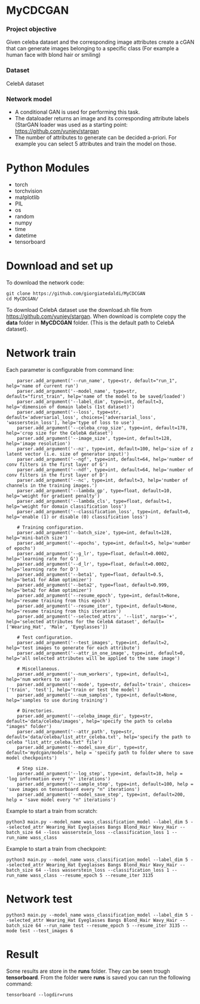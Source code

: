 # MyCDCGAN
### Project objective
Given celeba dataset and the corresponding image attributes create a cGAN that can generate images belonging to a specific class (For example a human face with blond hair or smiling)
### Dataset
CelebA dataset
### Network model
- A conditional GAN is used for performing this task. 
- The dataloader returns an image and its corresponding attribute labels (StarGAN loader was used as a starting point: https://github.com/yunjey/stargan
- The number of attributes to generate can be decided a-priori. For example you can select 5 attributes and train the model on those.

# Python Modules
- torch
- torchvision
- matplotlib
- PIL
- os
- random
- numpy
- time
- datetime
- tensorboard

# Download and set up
To download the network code:
```
git clone https://github.com/giorgiatedaldi/MyCDCGAN
cd MyCDCGAN/
```
To download CelebA dataset use the download.sh file from https://github.com/yunjey/stargan.
When download is complete copy the **data** folder in **MyCDCGAN** folder. (This is the default path to CelebA dataset).

# Network train
Each parameter is configurable from command line:
```
    parser.add_argument('--run_name', type=str, default="run_1", help='name of current run')
    parser.add_argument('--model_name', type=str, default="first_train", help='name of the model to be saved/loaded')
    parser.add_argument('--label_dim', type=int, default=3, help='dimension of domain labels (1st dataset)')
    parser.add_argument('--loss', type=str, default='adversarial_loss', choices=['adversarial_loss', 'wasserstein_loss'], help='type of loss to use')
    parser.add_argument('--celeba_crop_size', type=int, default=178, help='crop size for the CelebA dataset')
    parser.add_argument('--image_size', type=int, default=128, help='image resolution')
    parser.add_argument('--nz', type=int, default=100, help='size of z latent vector (i.e. size of generator input)')
    parser.add_argument('--ngf', type=int, default=64, help='number of conv filters in the first layer of G')
    parser.add_argument('--ndf', type=int, default=64, help='number of conv filters in the first layer of D')
    parser.add_argument('--nc', type=int, default=3, help='number of channels in the training images.')
    parser.add_argument('--lambda_gp', type=float, default=10, help='weight for gradient penalty')
    parser.add_argument('--lambda_cls', type=float, default=1, help='weight for domain classification loss')
    parser.add_argument('--classification_loss', type=int, default=0, help='enable (1) or disable (0) classification loss')

    # Training configuration.
    parser.add_argument('--batch_size', type=int, default=128, help='mini-batch size')
    parser.add_argument('--epochs', type=int, default=5, help='number of epochs')
    parser.add_argument('--g_lr', type=float, default=0.0002, help='learning rate for G')
    parser.add_argument('--d_lr', type=float, default=0.0002, help='learning rate for D')
    parser.add_argument('--beta1', type=float, default=0.5, help='beta1 for Adam optimizer')
    parser.add_argument('--beta2', type=float, default=0.999, help='beta2 for Adam optimizer')
    parser.add_argument('--resume_epoch', type=int, default=None, help='resume training from this epoch')
    parser.add_argument('--resume_iter', type=int, default=None, help='resume training from this iteration')
    parser.add_argument('--selected_attrs', '--list', nargs='+', help='selected attributes for the CelebA dataset', default=['Wearing_Hat', 'Male', 'Eyeglasses'])

    # Test configuration.
    parser.add_argument('--test_images', type=int, default=2, help='test images to generate for each attribute')
    parser.add_argument('--attr_in_one_image', type=int, default=0, help='all selected attributes will be applied to the same image')

    # Miscellaneous.
    parser.add_argument('--num_workers', type=int, default=1, help='num workers to use')
    parser.add_argument('--mode', type=str, default='train', choices=['train', 'test'], help='train or test the model')
    parser.add_argument('--num_samples', type=int, default=None, help='samples to use during training')

    # Directories.
    parser.add_argument('--celeba_image_dir', type=str, default='data/celeba/images', help='specify the path to celeba "images" folder')
    parser.add_argument('--attr_path', type=str, default='data/celeba/list_attr_celeba.txt', help='specify the path to celeba "list_attr_celeba.txt" file')
    parser.add_argument('--model_save_dir', type=str, default='mydcgan/models', help = 'specify path to folder where to save model checkpoints')

    # Step size.
    parser.add_argument('--log_step', type=int, default=10, help = 'log information every "n" iterations')
    parser.add_argument('--sample_step', type=int, default=100, help = 'save images on tensorboard every "n" iterations')
    parser.add_argument('--model_save_step', type=int, default=200, help = 'save model every "n" iterations')
```

Example to start a train from scratch:
```
python3 main.py --model_name wass_classification_model --label_dim 5 --selected_attr Wearing_Hat Eyeglasses Bangs Blond_Hair Wavy_Hair --batch_size 64 --loss wasserstein_loss --classification_loss 1 --run_name wass_class 
```
Example to start a train from checkpoint:
```
python3 main.py --model_name wass_classification_model --label_dim 5 --selected_attr Wearing_Hat Eyeglasses Bangs Blond_Hair Wavy_Hair --batch_size 64 --loss wasserstein_loss --classification_loss 1 --run_name wass_class --resume_epoch 5 --resume_iter 3135
```

# Network test
```
python3 main.py --model_name wass_classification_model --label_dim 5 --selected_attr Wearing_Hat Eyeglasses Bangs Blond_Hair Wavy_Hair --batch_size 64 --run_name test --resume_epoch 5 --resume_iter 3135 --mode test --test_images 6
```

# Result
Some results are store in the **runs** folder. They can be seen trough **tensorboard**. From the folder were **runs** is saved you can run the following command:
```
tensorboard --logdir=runs
```
